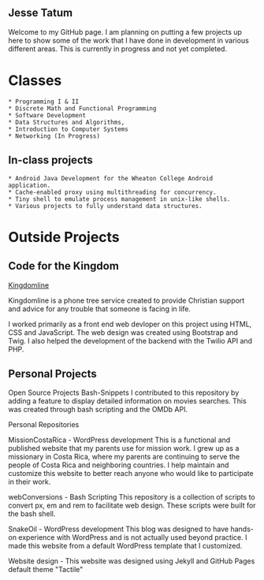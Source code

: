 ## Jesse Tatum 

Welcome to my GitHub page. I am planning on putting a few projects up here to show some of the work that I have done in development in various different areas. This is currently in progress and not yet completed.

# Classes
    * Programming I & II 
    * Discrete Math and Functional Programming 
    * Software Development
    * Data Structures and Algorithms, 
    * Introduction to Computer Systems 
    * Networking (In Progress)

## In-class projects
    * Android Java Development for the Wheaton College Android application.
    * Cache-enabled proxy using multithreading for concurrency.
    * Tiny shell to emulate process management in unix-like shells.
    * Various projects to fully understand data structures.

# Outside Projects
## Code for the Kingdom
[Kingdomline](/klweb/web/index.html)

Kingdomline is a phone tree service created to provide Christian support and advice for any trouble that someone is facing in life.

I worked primarily as a front end web devloper on this project using HTML, CSS and JavaScript. The web design was created using Bootstrap and Twig. I also helped the development of the backend with the Twilio API and PHP.

## Personal Projects
Open Source Projects
Bash-Snippets
I contributed to this repository by adding a feature to display detailed information on movies searches. This was created through bash scripting and the OMDb API.

Personal Repositories

MissionCostaRica - WordPress development
This is a functional and published website that my parents use for mission work. I grew up as a missionary in Costa Rica, where my parents are continuing to serve the people of Costa Rica and neighboring countries. I help maintain and customize this website to better reach anyone who would like to participate in their work.

webConversions - Bash Scripting
This repository is a collection of scripts to convert px, em and rem to facilitate web design. These scripts were built for the bash shell.

SnakeOil - WordPress development 
This blog was designed to have hands-on experience with WordPress and is not actually used beyond practice. I made this website from a default WordPress template that I customized.


Website design - This website was designed using Jekyll and GitHub Pages default theme "Tactile"
